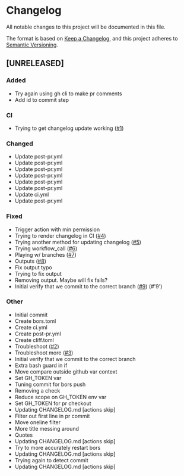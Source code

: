 # Changelog

All notable changes to this project will be documented in this file.

The format is based on [Keep a Changelog](https://keepachangelog.com/en/1.0.0/),
and this project adheres to [Semantic Versioning](https://semver.org/spec/v2.0.0.html).

## [UNRELEASED]

### Added

- Try again using gh cli to make pr comments
- Add id to commit step

### CI

- Trying to get changelog update working ([#1](https://github.com/tjtelan/git-url-parse-rs/issues/1))

### Changed

- Update post-pr.yml
- Update post-pr.yml
- Update post-pr.yml
- Update post-pr.yml
- Update post-pr.yml
- Update post-pr.yml
- Update ci.yml
- Update post-pr.yml

### Fixed

- Trigger action with min permission
- Trying to render changelog in CI ([#4](https://github.com/tjtelan/git-url-parse-rs/issues/4))
- Trying another method for updating changelog ([#5](https://github.com/tjtelan/git-url-parse-rs/issues/5))
- Trying workflow_call ([#6](https://github.com/tjtelan/git-url-parse-rs/issues/6))
- Playing w/ branches ([#7](https://github.com/tjtelan/git-url-parse-rs/issues/7))
- Outputs ([#8](https://github.com/tjtelan/git-url-parse-rs/issues/8))
- Fix output typo
- Trying to fix output
- Removing output. Maybe will fix fails?
- Initial verify that we commit to the correct branch ([#9](https://github.com/tjtelan/git-url-parse-rs/issues/9)) (#'9')

### Other

- Initial commit
- Create bors.toml
- Create ci.yml
- Create post-pr.yml
- Create cliff.toml
- Troubleshoot ([#2](https://github.com/tjtelan/git-url-parse-rs/issues/2))
- Troubleshoot more ([#3](https://github.com/tjtelan/git-url-parse-rs/issues/3))
- Initial verify that we commit to the correct branch
- Extra bash guard in if
- Move compare outside github var context
- Set GH_TOKEN var
- Tuning commit for bors push
- Removing a check
- Reduce scope on GH_TOKEN env var
- Set GH_TOKEN for pr checkout
- Updating CHANGELOG.md [actions skip]
- Filter out first line in pr commit
- Move oneline filter
- More title messing around
- Quotes
- Updating CHANGELOG.md [actions skip]
- Try to more accurately restart bors
- Updating CHANGELOG.md [actions skip]
- Trying again to detect commit
- Updating CHANGELOG.md [actions skip]

<!-- generated by git-cliff -->
